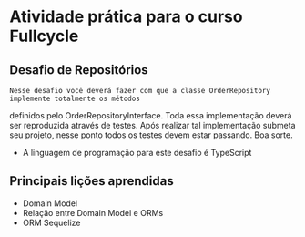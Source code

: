 # Atividade prática para o curso Fullcycle

## Desafio de Repositórios
    Nesse desafio você deverá fazer com que a classe OrderRepository implemente totalmente os métodos 
definidos pelo OrderRepositoryInterface. Toda essa implementação deverá ser reproduzida através de testes.
Após realizar tal implementação submeta seu projeto, nesse ponto todos os testes devem estar passando.
Boa sorte.
* A linguagem de programação para este desafio é TypeScript

## Principais lições aprendidas
- Domain Model
- Relação entre Domain Model e ORMs
- ORM Sequelize